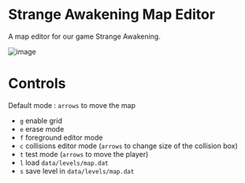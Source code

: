 # Strange Awakening Map Editor

A map editor for our game Strange Awakening.

![image](https://github.com/motzmartin/strange-awakening-map-editor/assets/94078957/73eaef2c-0bf3-4725-b320-04c9181d55fe)

# Controls

Default mode : `arrows` to move the map

- `g` enable grid
- `e` erase mode
- `f` foreground editor mode
- `c` collisions editor mode (`arrows` to change size of the collision box)
- `t` test mode (`arrows` to move the player)
- `l` load `data/levels/map.dat`
- `s` save level in `data/levels/map.dat`
